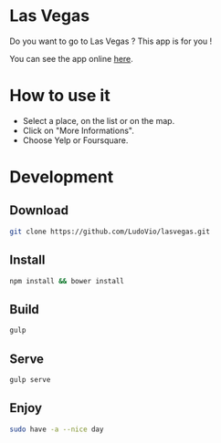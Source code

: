 # Las Vegas

Do you want to go to Las Vegas ?
This app is for you !

You can see the app online [here](http://ludovio.github.io/lasvegas/).

# How to use it

* Select a place, on the list or on the map.
* Click on "More Informations".
* Choose Yelp or Foursquare.

# Development

## Download

```sh
git clone https://github.com/LudoVio/lasvegas.git
```

## Install

```sh
npm install && bower install
```

## Build

```sh
gulp
```

## Serve

```sh
gulp serve
```

## Enjoy

```sh
sudo have -a --nice day
```
